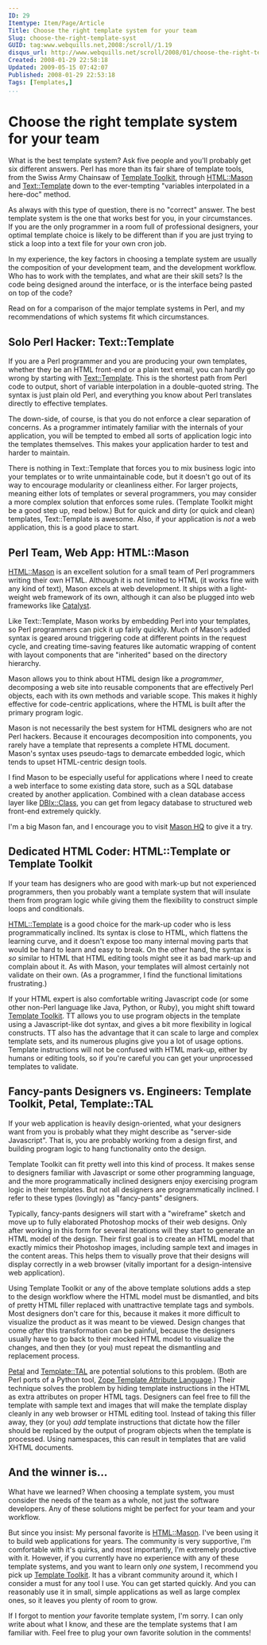 ```yaml
---
ID: 29  
Itemtype: Item/Page/Article
Title: Choose the right template system for your team  
Slug: choose-the-right-template-syst  
GUID: tag:www.webquills.net,2008:/scroll//1.19  
disqus_url: http://www.webquills.net/scroll/2008/01/choose-the-right-template-syst.html
Created: 2008-01-29 22:58:18  
Updated: 2009-05-15 07:42:07  
Published: 2008-01-29 22:53:18     
Tags: [Templates,]  
...
```


# Choose the right template system for your team
What is the best template system? Ask five people and you'll probably get six different answers. Perl has more than its fair share of template tools, from the Swiss Army Chainsaw of [Template Toolkit][], through [HTML::Mason][] and [Text::Template][] down to the ever-tempting "variables interpolated in a here-doc" method.

As always with this type of question, there is no "correct" answer. The best template system is the one that works best for you, in your circumstances. If you are the only programmer in a room full of professional designers, your optimal template choice is likely to be different than if you are just trying to stick a loop into a text file for your own cron job. 

In my experience, the key factors in choosing a template system are usually the composition of your development team, and the development workflow. Who has to work with the templates, and what are their skill sets? Is the code being designed around the interface, or is the interface being pasted on top of the code?

Read on for a comparison of the major template systems in Perl, and my recommendations of which systems fit which circumstances.

## Solo Perl Hacker: Text::Template

If you are a Perl programmer and you are producing your own templates, whether they be an HTML front-end or a plain text email, you can hardly go wrong by starting with [Text::Template][]. This is the shortest path from Perl code to output, short of variable interpolation in a double-quoted string. The syntax is just plain old Perl, and everything you know about Perl translates directly to effective templates.

The down-side, of course, is that you do not enforce a clear separation of concerns. As a programmer intimately familiar with the internals of your application, you will be tempted to embed all sorts of application logic into the templates themselves. This makes your application harder to test and harder to maintain.

There is nothing in Text::Template that forces you to mix business logic into your templates or to write unmaintainable code, but it doesn't go out of its way to encourage modularity or cleanliness either. For larger projects, meaning either lots of templates or several programmers, you may consider a more complex solution that enforces some rules. (Template Toolkit might be a good step up, read below.) But for quick and dirty (or quick and clean) templates, Text::Template is awesome. Also, if your application is *not* a web application, this is a good place to start.

## Perl Team, Web App: HTML::Mason

[HTML::Mason][] is an excellent solution for a small team of Perl programmers writing their own HTML. Although it is not limited to HTML (it works fine with any kind of text), Mason excels at web development. It ships with a light-weight web framework of its own, although it can also be plugged into web frameworks like [Catalyst][]. 

Like Text::Template, Mason works by embedding Perl into your templates, so Perl programmers can pick it up fairly quickly. Much of Mason's added syntax is geared around triggering code at different points in the request cycle, and creating time-saving features like automatic wrapping of content with layout components that are "inherited" based on the directory hierarchy. 

Mason allows you to think about HTML design like a *programmer*, decomposing a web site into reusable components that are effectively Perl objects, each with its own methods and variable scope. This makes it highly effective for code-centric applications, where the HTML is built after the primary program logic.

Mason is not necessarily the best system for HTML designers who are not Perl hackers. Because it encourages decomposition into components, you rarely have a template that represents a complete HTML document. Mason's syntax uses pseudo-tags to demarcate embedded logic, which tends to upset HTML-centric design tools.

I find Mason to be especially useful for applications where I need to create a web interface to some existing data store, such as a SQL database created by another application. Combined with a clean database access layer like [DBIx::Class][], you can get from legacy database to structured web front-end extremely quickly.

I'm a big Mason fan, and I encourage you to visit [Mason HQ][] to give it a try.

## Dedicated HTML Coder: HTML::Template or Template Toolkit

If your team has designers who are good with mark-up but not experienced programmers, then you probably want a template system that will insulate them from program logic while giving them the flexibility to construct simple loops and conditionals. 

[HTML::Template][] is a good choice for the mark-up coder who is less programmatically inclined. Its syntax is close to HTML, which flattens the learning curve, and it doesn't expose too many internal moving parts that would be hard to learn and easy to break. On the other hand, the syntax is *so* similar to HTML that HTML editing tools might see it as bad mark-up and complain about it. As with Mason, your templates will almost certainly not validate on their own. (As a programmer, I find the functional limitations frustrating.)

If your HTML expert is also comfortable writing Javascript code (or some other non-Perl language like Java, Python, or Ruby), you might shift toward [Template Toolkit][]. TT allows you to use program objects in the template using a Javascript-like dot syntax, and gives a bit more flexibility in logical constructs. TT also has the advantage that it can scale to large and complex template sets, and its numerous plugins give you a lot of usage options. Template instructions will not be confused with HTML mark-up, either by humans or editing tools, so if you're careful you can get your unprocessed templates to validate.

## Fancy-pants Designers vs. Engineers: Template Toolkit, Petal, Template::TAL

If your web application is heavily design-oriented, what your designers want from you is probably what they might describe as "server-side Javascript". That is, you are probably working from a design first, and building program logic to hang functionality onto the design.

Template Toolkit can fit pretty well into this kind of process. It makes sense to designers familiar with Javascript or some other programming language, and the more programmatically inclined designers enjoy exercising program logic in their templates. But not all designers are programmatically inclined. I refer to these types (lovingly) as "fancy-pants" designers.

Typically, fancy-pants designers will start with a "wireframe" sketch and move up to fully elaborated Photoshop mocks of their web designs. Only after working in this form for several iterations will they start to generate an HTML model of the design. Their first goal is to create an HTML model that exactly mimics their Photoshop images, including sample text and images in the content areas. This helps them to visually prove that their designs will display correctly in a web browser (vitally important for a design-intensive web application).

Using Template Toolkit or any of the above template solutions adds a step to the design workflow where the HTML model must be dismantled, and bits of pretty HTML filler replaced with unattractive template tags and symbols. Most designers don't care for this, because it makes it more difficult to visualize the product as it was meant to be viewed. Design changes that come *after* this transformation can be painful, because the designers usually have to go back to their mocked HTML model to visualize the changes, and then they (or you) must repeat the dismantling and replacement process.

[Petal][] and [Template::TAL][] are potential solutions to this problem. (Both are Perl ports of a Python tool, [Zope Template Attribute Language][TAL].) Their technique solves the problem by hiding template instructions in the HTML as extra attributes on proper HTML tags. Designers can feel free to fill the template with sample text and images that will make the template display cleanly in any web browser or HTML editing tool. Instead of taking this filler away, they (or you) *add* template instructions that dictate how the filler should be replaced by the output of program objects when the template is processed. Using namespaces, this can result in templates that are valid XHTML documents.

## And the winner is...

What have we learned? When choosing a template system, you must consider the needs of the team as a whole, not just the software developers. Any of these solutions might be perfect for your team and your workflow.

But since you insist: My personal favorite is [HTML::Mason][]. I've been using it to build web applications for years. The community is very supportive, I'm comfortable with it's quirks, and most importantly, I'm extremely productive with it. However, if you currently have no experience with any of these template systems, and you want to learn only *one* system, I recommend you pick up [Template Toolkit][]. It has a vibrant community around it, which I consider a must for any tool I use. You can get started quickly. And you can reasonably use it in small, simple applications as well as large complex ones, so it leaves you plenty of room to grow.

If I forgot to mention *your* favorite template system, I'm sorry. I can only write about what I know, and these are the template systems that I am familiar with. Feel free to plug your own favorite solution in the comments!

[Catalyst]: http://catalyst.perl.org
[DBIx::Class]: http://search.cpan.org/dist/DBIx-Class/
[HTML::Mason]: http://search.cpan.org/dist/HTML-Mason/
[HTML::Template]: http://search.cpan.org/dist/HTML-Template/
[Mason HQ]: http://www.masonhq.com
[Petal]: http://search.cpan.org/perldoc?Petal
[TAL]: http://wiki.zope.org/ZPT/TAL
[Template Toolkit]: http://search.cpan.org/dist/Template-Toolkit/
[Template::TAL]: http://search.cpan.org/perldoc?Template::TAL
[Text::Template]: http://search.cpan.org/dist/Text-Template/

